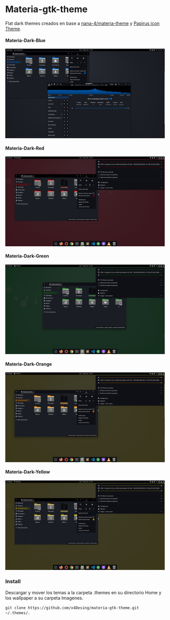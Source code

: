 # Materia-gtk-theme
Flat dark themes creados en base a [nana-4/materia-theme](https://github.com/nana-4/materia-theme) y [Papirus icon Theme](https://github.com/PapirusDevelopmentTeam/papirus-icon-theme).
#### Materia-Dark-Blue
![Materia-Dark-Blue](/Materia-Dark-Blue/preview.jpg)
#### Materia-Dark-Red
![Materia-Dark-Red](/Materia-Dark-Red/preview.jpg)
#### Materia-Dark-Green
![Materia-Dark-Green](/Materia-Dark-Green/preview.jpg)
#### Materia-Dark-Orange
![Materia-Dark-Orange](/Materia-Dark-Orange/preview.jpg)
#### Materia-Dark-Yellow
![Materia-Dark-Yellow](/Materia-Dark-Yellow/preview.jpg)

### Install
Descargar y mover los temas a la carpeta .themes en su directorio Home y los wallpaper a su carpeta Imagenes. 

```
git clone https://github.com/x4Desing/materia-gtk-theme.git ~/.themes/.
```
